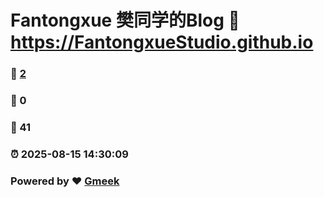 # Fantongxue 樊同学的Blog :link: https://FantongxueStudio.github.io 
### :page_facing_up: [2](https://FantongxueStudio.github.io/tag.html) 
### :speech_balloon: 0 
### :hibiscus: 41 
### :alarm_clock: 2025-08-15 14:30:09 
### Powered by :heart: [Gmeek](https://github.com/Meekdai/Gmeek)
